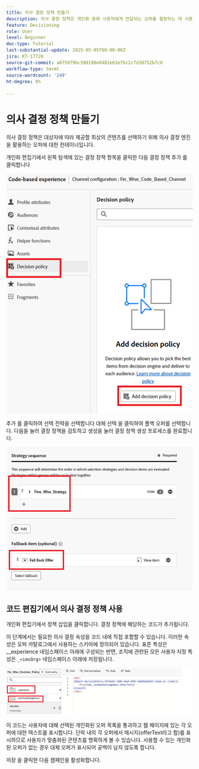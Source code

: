 ```yaml
---
title: 의사 결정 정책 만들기
description: 의사 결정 정책은 개인화 중에 사용자에게 전달되는 오퍼를 결정하는 데 사용되는 논리를 정의합니다.
feature: Decisioning
role: User
level: Beginner
doc-type: Tutorial
last-substantial-update: 2025-05-05T00:00:00Z
jira: KT-17728
source-git-commit: a675979bc590190e0481e63efbc2cfd30752b7c0
workflow-type: tm+mt
source-wordcount: '249'
ht-degree: 0%

---
```



# 의사 결정 정책 만들기

의사 결정 정책은 대상자에 따라 제공할 최상의 콘텐츠를 선택하기 위해 의사 결정 엔진을 활용하는 오퍼에 대한 컨테이너입니다.

개인화 편집기에서 왼쪽 탐색에 있는 결정 정책 항목을 클릭한 다음 결정 정책 추가 를 클릭합니다

![의사 결정 정책 만들기](assets/decision-policy.png)

추가 를 클릭하여 선택 전략을 선택합니다
대체 선택 을 클릭하여 폴백 오퍼를 선택합니다.
다음을 눌러 결정 정책을 검토하고 생성을 눌러 결정 정책 생성 프로세스를 완료합니다.


![결정 정책](assets/decision-policy2.png)


## 코드 편집기에서 의사 결정 정책 사용

개인화 편집기에서 정책 삽입을 클릭합니다. 결정 정책에 해당하는 코드가 추가됩니다.

이 단계에서는 필요한 의사 결정 속성을 코드 내에 직접 포함할 수 있습니다. 이러한 속성은 오퍼 카탈로그에서 사용하는 스키마에 정의되어 있습니다. 표준 특성은 __experience 네임스페이스 아래에 구성되는 반면, 조직에 관련된 모든 사용자 지정 특성은 `_<imsOrg>` 네임스페이스 아래에 저장됩니다.

![using_decision_policy](assets/Insert-policy.png)

이 코드는 사용자에 대해 선택된 개인화된 오퍼 목록을 통과하고 웹 페이지에 있는 각 오퍼에 대한 텍스트를 표시합니다. 단락 내의 각 오퍼에서 메시지(offerText라고 함)를 표시하므로 사용자가 맞춤화된 콘텐츠를 명확하게 볼 수 있습니다.
사용할 수 있는 개인화된 오퍼가 없는 경우 대체 오퍼가 표시되어 공백이 남지 않도록 합니다.

저장 을 클릭한 다음 캠페인을 활성화합니다.